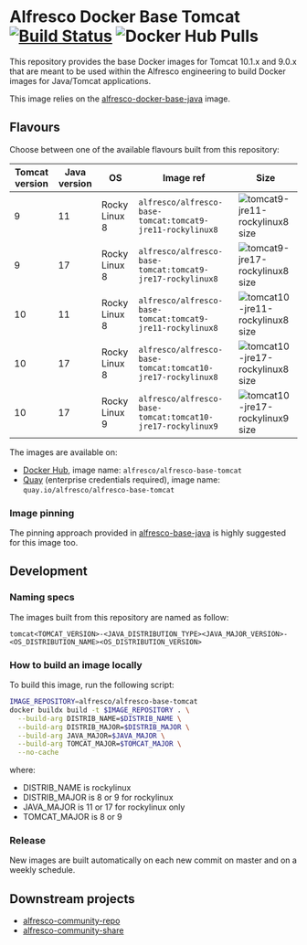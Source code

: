 # Alfresco Docker Base Tomcat [![Build Status](https://img.shields.io/github/actions/workflow/status/Alfresco/alfresco-docker-base-tomcat/main.yml?branch=master)](https://github.com/Alfresco/alfresco-docker-base-tomcat/actions/workflows/main.yml) ![Docker Hub Pulls](https://img.shields.io/docker/pulls/alfresco/alfresco-base-tomcat)

This repository provides the base Docker images for Tomcat 10.1.x and 9.0.x that
are meant to be used within the Alfresco engineering to build Docker images for
Java/Tomcat applications.

This image relies on the [alfresco-docker-base-java](https://github.com/Alfresco/alfresco-docker-base-java) image.

## Flavours

Choose between one of the available flavours built from this repository:

Tomcat version | Java version | OS            | Image ref                                                  | Size
---------------|--------------|---------------|------------------------------------------------------------|--------------------------------------
9              | 11           | Rocky Linux 8 | `alfresco/alfresco-base-tomcat:tomcat9-jre11-rockylinux8`  | ![tomcat9-jre11-rockylinux8 size][1]
9              | 17           | Rocky Linux 8 | `alfresco/alfresco-base-tomcat:tomcat9-jre17-rockylinux8`  | ![tomcat9-jre17-rockylinux8 size][2]
10             | 11           | Rocky Linux 8 | `alfresco/alfresco-base-tomcat:tomcat9-jre11-rockylinux8`  | ![tomcat10-jre11-rockylinux8 size][3]
10             | 17           | Rocky Linux 8 | `alfresco/alfresco-base-tomcat:tomcat10-jre17-rockylinux8` | ![tomcat10-jre17-rockylinux8 size][4]
10             | 17           | Rocky Linux 9 | `alfresco/alfresco-base-tomcat:tomcat10-jre17-rockylinux9` | ![tomcat10-jre17-rockylinux9 size][5]

[1]: https://img.shields.io/docker/image-size/alfresco/alfresco-base-tomcat/tomcat9-jre11-rockylinux8
[2]: https://img.shields.io/docker/image-size/alfresco/alfresco-base-tomcat/tomcat9-jre17-rockylinux8
[3]: https://img.shields.io/docker/image-size/alfresco/alfresco-base-tomcat/tomcat10-jre11-rockylinux8
[4]: https://img.shields.io/docker/image-size/alfresco/alfresco-base-tomcat/tomcat10-jre17-rockylinux8
[5]: https://img.shields.io/docker/image-size/alfresco/alfresco-base-tomcat/tomcat10-jre17-rockylinux9

The images are available on:

* [Docker Hub](https://hub.docker.com/r/alfresco/alfresco-base-tomcat), image name: `alfresco/alfresco-base-tomcat`
* [Quay](https://quay.io/repository/alfresco/alfresco-base-tomcat) (enterprise credentials required), image name: `quay.io/alfresco/alfresco-base-tomcat`

### Image pinning

The pinning approach provided in
[alfresco-base-java](https://github.com/Alfresco/alfresco-docker-base-java/blob/master/README.md#image-pinning)
is highly suggested for this image too.

## Development

### Naming specs

The images built from this repository are named as follow:

`tomcat<TOMCAT_VERSION>-<JAVA_DISTRIBUTION_TYPE><JAVA_MAJOR_VERSION>-<OS_DISTRIBUTION_NAME><OS_DISTRIBUTION_VERSION>`

### How to build an image locally

To build this image, run the following script:

```bash
IMAGE_REPOSITORY=alfresco/alfresco-base-tomcat
docker buildx build -t $IMAGE_REPOSITORY . \
  --build-arg DISTRIB_NAME=$DISTRIB_NAME \
  --build-arg DISTRIB_MAJOR=$DISTRIB_MAJOR \
  --build-arg JAVA_MAJOR=$JAVA_MAJOR \
  --build-arg TOMCAT_MAJOR=$TOMCAT_MAJOR \
  --no-cache
```

where:

* DISTRIB_NAME is rockylinux
* DISTRIB_MAJOR is 8 or 9 for rockylinux
* JAVA_MAJOR is 11 or 17 for rockylinux only
* TOMCAT_MAJOR is 8 or 9

### Release

New images are built automatically on each new commit on master and on a weekly schedule.

## Downstream projects

* [alfresco-community-repo](https://github.com/Alfresco/alfresco-community-repo/blob/master/packaging/docker-alfresco/Dockerfile)
* [alfresco-community-share](https://github.com/Alfresco/alfresco-community-share/blob/master/packaging/docker/Dockerfile)
